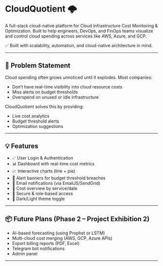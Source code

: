 # CloudQuotient 🌩️

A full-stack cloud-native platform for Cloud Infrastructure Cost Monitoring & Optimization. Built to help engineers, DevOps, and FinOps teams visualize and control cloud spending across services like AWS, Azure, and GCP.

✅ Built with scalability, automation, and cloud-native architecture in mind.

---

## 📌 Problem Statement

Cloud spending often grows unnoticed until it explodes. Most companies:
- Don’t have real-time visibility into cloud resource costs
- Miss alerts on budget thresholds
- Overspend on unused or idle infrastructure

CloudQuotient solves this by providing:
- Live cost analytics
- Budget threshold alerts
- Optimization suggestions

---

## 💡 Features

- ✅ User Login & Authentication
- 📊 Dashboard with real-time cost metrics
- 📈 Interactive charts (line + pie)
- 🛑 Alert banners for budget threshold breaches
- 📧 Email notifications (via EmailJS/SendGrid)
- 📁 Cost overview by service/date
- 🔐 Secure & role-based access
- 🌙 Dark/Light theme toggle

---


## 📦 Future Plans (Phase 2 – Project Exhibition 2)

- AI-based forecasting (using Prophet or LSTM)
- Multi-cloud cost merging (AWS, GCP, Azure APIs)
- Export billing reports (PDF, Excel)
- Telegram bot notifications
- Admin panel

---
